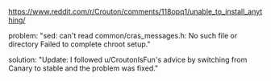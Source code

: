 
https://www.reddit.com/r/Crouton/comments/118opq1/unable_to_install_anything/

problem: "sed: can't read common/cras_messages.h: No such file or directory
Failed to complete chroot setup."

solution: "Update: I followed u/CroutonIsFun's advice by switching from Canary to stable and the problem was fixed."
